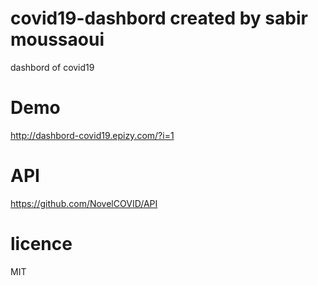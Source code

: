 #                                    covid19-dashbord created by sabir moussaoui
dashbord of covid19  
# Demo 
http://dashbord-covid19.epizy.com/?i=1
# API
https://github.com/NovelCOVID/API
# licence 
MIT
